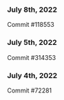 ### July 8th, 2022

Commit #118553

### July 5th, 2022

Commit #314353


### July 4th, 2022

Commit #72281
